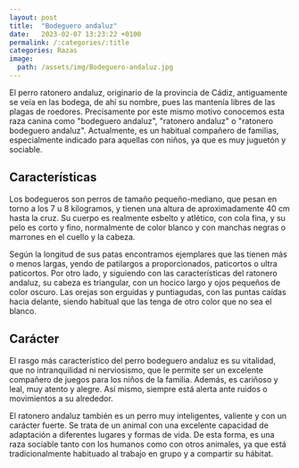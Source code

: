 ```yaml
---
layout: post
title:  "Bodeguero andaluz"
date:   2023-02-07 13:23:22 +0100
permalink: /:categories/:title
categories: Razas
image:
  path: /assets/img/Bodeguero-andaluz.jpg
---
```


El perro ratonero andaluz, originario de la provincia de Cádiz, antiguamente se veía en las bodega, de ahí su nombre, pues las mantenía libres de las plagas de roedores. Precisamente por este mismo motivo conocemos esta raza canina como "bodeguero andaluz", "ratonero andaluz" o "ratonero bodeguero andaluz". Actualmente, es un habitual compañero de familias, especialmente indicado para aquellas con niños, ya que es muy juguetón y sociable.

## Características

Los bodegueros son perros de tamaño pequeño-mediano, que pesan en torno a los 7 u 8 kilogramos, y tienen una altura de aproximadamente 40 cm hasta la cruz. Su cuerpo es realmente esbelto y atlético, con cola fina, y su pelo es corto y fino, normalmente de color blanco y con manchas negras o marrones en el cuello y la cabeza.

Según la longitud de sus patas encontramos ejemplares que las tienen más o menos largas, yendo de patilargos a proporcionados, paticortos o ultra paticortos. Por otro lado, y siguiendo con las características del ratonero andaluz, su cabeza es triangular, con un hocico largo y ojos pequeños de color oscuro. Las orejas son erguidas y puntiagudas, con las puntas caídas hacia delante, siendo habitual que las tenga de otro color que no sea el blanco.

## Carácter

El rasgo más característico del perro bodeguero andaluz es su vitalidad, que no intranquilidad ni nerviosismo, que le permite ser un excelente compañero de juegos para los niños de la familia. Además, es cariñoso y leal, muy atento y alegre. Así mismo, siempre está alerta ante ruidos o movimientos a su alrededor.

El ratonero andaluz también es un perro muy inteligentes, valiente y con un carácter fuerte. Se trata de un animal con una excelente capacidad de adaptación a diferentes lugares y formas de vida. De esta forma, es una raza sociable tanto con los humanos como con otros animales, ya que está tradicionalmente habituado al trabajo en grupo y a compartir su hábitat.